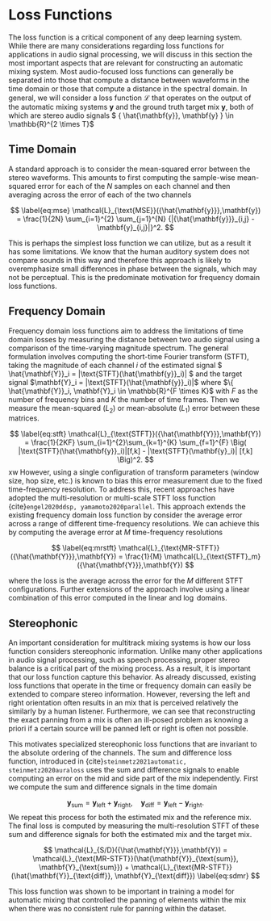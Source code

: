 # Loss Functions

The loss function is a critical component of any deep learning system. While there are many considerations regarding loss functions for applications in audio signal processing, we will discuss in this section the most important aspects that are relevant for constructing an automatic mixing system. 
Most audio-focused loss functions can generally be separated into those that compute a distance between waveforms in the time domain or those that compute a distance in the spectral domain. 
In general, we will consider a loss function $\mathcal{L}$ that operates on the output of the automatic mixing systems $\mathbf{y}$ and the ground truth target mix $\mathbf{y}$, both of which are stereo audio signals $ \{ \hat{\mathbf{y}}, \mathbf{y} \} \in \mathbb{R}^{2 \times T}$

## Time Domain

A standard approach is to consider the mean-squared error between the stereo waveforms. This amounts to first computing the sample-wise mean-squared error for each of the $N$ samples on each channel and then averaging across the error of each of the two channels

$$ \label{eq:mse}
    \mathcal{L}_{\text{MSE}}({\hat{\mathbf{y}}},\mathbf{y}) = \frac{1}{2N} \sum_{i=1}^{2} \sum_{j=1}^{N} {|{\hat{\mathbf{y}}}_{i,j} - \mathbf{y}_{i,j}|}^2.
$$

This is perhaps the simplest loss function we can utilize, but as a result it has some limitations. We know that the human auditory system does not compare sounds in this way and therefore this approach is likely to overemphasize small differences in phase between the signals, which may not be perceptual. This is the predominate motivation for frequency domain loss functions.

## Frequency Domain


Frequency domain loss functions aim to address the limitations of time domain losses by measuring the distance between two audio signal using a comparison of the time-varying magnitude spectrum. 
The general formulation involves computing the short-time Fourier transform (STFT), taking the magnitude of each channel $i$ of the estimated signal $ \hat{\mathbf{Y}}_i = |\text{STFT}(\hat{\mathbf{y}}_i)| $  and the target signal $\mathbf{Y}_i = |\text{STFT}(\hat{\mathbf{y}}_i)|$ where $\{ \hat{\mathbf{Y}}_i, \mathbf{Y}_i \in \mathbb{R}^{F \times K}$ with $F$ as the number of frequency bins and $K$ the number of time frames. 
Then we measure the mean-squared ($L_2$) or mean-absolute ($L_1$) error between these matrices. 

$$ \label{eq:stft}
    \mathcal{L}_{\text{STFT}}({\hat{\mathbf{Y}}},\mathbf{Y}) = \frac{1}{2KF}  \sum_{i=1}^{2}\sum_{k=1}^{K} \sum_{f=1}^{F} \Big(  |\text{STFT}(\hat{\mathbf{y}}_i)|[f,k] - |\text{STFT}(\mathbf{y}_i)| [f,k] \Big)^2.
$$
xw
However, using a single configuration of transform parameters (window size, hop size, etc.) is known to bias this error measurement due to the fixed time-frequency resolution. 
To address this, recent approaches have adopted the multi-resolution or multi-scale STFT loss function {cite}`engel2020ddsp, yamamoto2020parallel`. 
This approach extends the existing frequency domain loss function by consider the average error across a range of different time-frequency resolutions. 
We can achieve this by computing the average error at $M$ time-frequency resolutions

$$ \label{eq:mrstft}
    \mathcal{L}_{\text{MR-STFT}}({\hat{\mathbf{Y}}},\mathbf{Y}) = \frac{1}{M} \mathcal{L}_{\text{STFT}_m}({\hat{\mathbf{Y}}},\mathbf{Y})
$$

where the loss is the average across the error for the $M$ different STFT configurations. 
Further extensions of the approach involve using a linear combination of this error computed in the linear and $\log$ domains.

## Stereophonic

An important consideration for multitrack mixing systems is how our loss function considers stereophonic information. 
Unlike many other applications in audio signal processing, such as speech processing, proper stereo balance is a critical part of the mixing process. 
As a result, it is important that our loss function capture this behavior. 
As already discussed, existing loss functions that operate in the time or frequency domain can easily be extended to compare stereo information. 
However, reversing the left and right orientation often results in an mix that is perceived relatively the similarly by a human listener. 
Furthermore, we can see that reconstructing the exact panning from a mix is often an ill-posed problem as knowing a priori if a certain source will be panned left or right is often not possible. 

This motivates specialized stereophonic loss functions that are invariant to the absolute ordering of the channels. 
The sum and difference loss function, introduced in {cite}`steinmetz2021automatic, steinmetz2020auraloss` uses the sum and difference signals to enable computing an error on the mid and side part of the mix independently. 
First we compute the sum and difference signals in the time domain

$$
    \mathbf{y}_{\text{sum}}  = \mathbf{y}_{\text{left}} + \mathbf{y}_{\text{right}},  \quad
    \mathbf{y}_{\text{diff}} = \mathbf{y}_{\text{left}} - \mathbf{y}_{\text{right}}.  \label{eq:sd}
$$
We repeat this process for both the estimated mix and the reference mix. 
The final loss is computed by measuring the multi-resolution STFT of these sum and difference signals for both the estimated mix and the target mix. 

$$
    \mathcal{L}_{S/D}({\hat{\mathbf{Y}}},\mathbf{Y}) = \mathcal{L}_{\text{MR-STFT}}(\hat{\mathbf{Y}}_{\text{sum}}, \mathbf{Y}_{\text{sum}}) + 
    \mathcal{L}_{\text{MR-STFT}}(\hat{\mathbf{Y}}_{\text{diff}}, \mathbf{Y}_{\text{diff}}) \label{eq:sdmr}
$$

This loss function was shown to be important in training a model for automatic mixing that controlled the panning of elements within the mix when there was no consistent rule for panning within the dataset.
